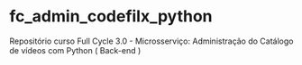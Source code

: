 # fc_admin_codefilx_python
Repositório curso Full Cycle 3.0 - Microsserviço: Administração do Catálogo de vídeos com Python ( Back-end )
